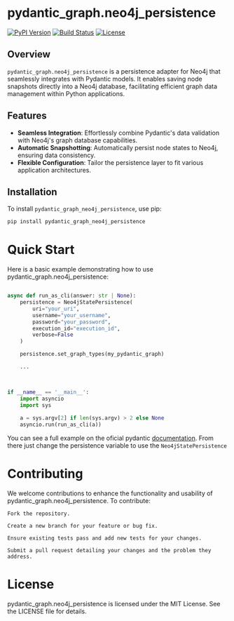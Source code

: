# pydantic_graph.neo4j_persistence


[![PyPI Version](https://badge.fury.io/py/pydantic-graph-neo4j-persistence.svg)](https://pypi.org/project/pydantic-graph-neo4j-persistence/)
[![Build Status](https://travis-ci.org/yourusername/pydantic_graph.neo4j_persistence.svg?branch=main)](https://travis-ci.org/yourusername/pydantic_graph.neo4j_persistence)
[![License](https://img.shields.io/badge/license-MIT-blue.svg)](https://opensource.org/licenses/MIT)

## Overview

`pydantic_graph.neo4j_persistence` is a persistence adapter for Neo4j that seamlessly integrates with Pydantic models. It enables saving node snapshots directly into a Neo4j database, facilitating efficient graph data management within Python applications.

## Features

- **Seamless Integration**: Effortlessly combine Pydantic's data validation with Neo4j's graph database capabilities.
- **Automatic Snapshotting**: Automatically persist node states to Neo4j, ensuring data consistency.
- **Flexible Configuration**: Tailor the persistence layer to fit various application architectures.

## Installation

To install `pydantic_graph_neo4j_persistence`, use pip:

```bash
pip install pydantic_graph_neo4j_persistence
```
# Quick Start

Here is a basic example demonstrating how to use pydantic_graph.neo4j_persistence:

```python

async def run_as_cli(answer: str | None):
    persistence = Neo4jStatePersistence(
        uri="your_uri",
        username="your_username",
        password="your_password",
        execution_id="execution_id",
        verbose=False
    )

    persistence.set_graph_types(my_pydantic_graph)

    ...
    


if __name__ == '__main__':
    import asyncio
    import sys
    
    a = sys.argv[2] if len(sys.argv) > 2 else None
    asyncio.run(run_as_cli(a))
```

You can see a full example on the oficial pydantic [documentation](https://ai.pydantic.dev/examples/question-graph/). From there just change the persistence variable to use the `Neo4jStatePersistence`

# Contributing
We welcome contributions to enhance the functionality and usability of 
pydantic_graph.neo4j_persistence. To contribute:

    Fork the repository.

    Create a new branch for your feature or bug fix.

    Ensure existing tests pass and add new tests for your changes.

    Submit a pull request detailing your changes and the problem they address.

# License

pydantic_graph.neo4j_persistence is licensed under the MIT License. See the LICENSE file for details.
